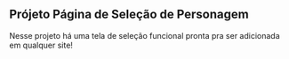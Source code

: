 ## Prójeto Página de Seleção de Personagem
Nesse projeto há uma tela de seleção funcional pronta pra ser adicionada em qualquer site!

